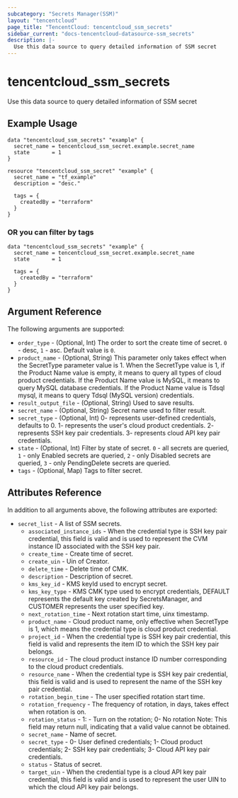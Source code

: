 ```yaml
---
subcategory: "Secrets Manager(SSM)"
layout: "tencentcloud"
page_title: "TencentCloud: tencentcloud_ssm_secrets"
sidebar_current: "docs-tencentcloud-datasource-ssm_secrets"
description: |-
  Use this data source to query detailed information of SSM secret
---
```


# tencentcloud_ssm_secrets

Use this data source to query detailed information of SSM secret

## Example Usage

```hcl
data "tencentcloud_ssm_secrets" "example" {
  secret_name = tencentcloud_ssm_secret.example.secret_name
  state       = 1
}

resource "tencentcloud_ssm_secret" "example" {
  secret_name = "tf_example"
  description = "desc."

  tags = {
    createdBy = "terraform"
  }
}
```

### OR you can filter by tags

```hcl
data "tencentcloud_ssm_secrets" "example" {
  secret_name = tencentcloud_ssm_secret.example.secret_name
  state       = 1

  tags = {
    createdBy = "terraform"
  }
}
```

## Argument Reference

The following arguments are supported:

* `order_type` - (Optional, Int) The order to sort the create time of secret. `0` - desc, `1` - asc. Default value is `0`.
* `product_name` - (Optional, String) This parameter only takes effect when the SecretType parameter value is 1. When the SecretType value is 1, if the Product Name value is empty, it means to query all types of cloud product credentials. If the Product Name value is MySQL, it means to query MySQL database credentials. If the Product Name value is Tdsql mysql, it means to query Tdsql (MySQL version) credentials.
* `result_output_file` - (Optional, String) Used to save results.
* `secret_name` - (Optional, String) Secret name used to filter result.
* `secret_type` - (Optional, Int) 0- represents user-defined credentials, defaults to 0. 1- represents the user's cloud product credentials. 2- represents SSH key pair credentials. 3- represents cloud API key pair credentials.
* `state` - (Optional, Int) Filter by state of secret. `0` - all secrets are queried, `1` - only Enabled secrets are queried, `2` - only Disabled secrets are queried, `3` - only PendingDelete secrets are queried.
* `tags` - (Optional, Map) Tags to filter secret.

## Attributes Reference

In addition to all arguments above, the following attributes are exported:

* `secret_list` - A list of SSM secrets.
  * `associated_instance_ids` - When the credential type is SSH key pair credential, this field is valid and is used to represent the CVM instance ID associated with the SSH key pair.
  * `create_time` - Create time of secret.
  * `create_uin` - Uin of Creator.
  * `delete_time` - Delete time of CMK.
  * `description` - Description of secret.
  * `kms_key_id` - KMS keyId used to encrypt secret.
  * `kms_key_type` - KMS CMK type used to encrypt credentials, DEFAULT represents the default key created by SecretsManager, and CUSTOMER represents the user specified key.
  * `next_rotation_time` - Next rotation start time, uinx timestamp.
  * `product_name` - Cloud product name, only effective when SecretType is 1, which means the credential type is cloud product credential.
  * `project_id` - When the credential type is SSH key pair credential, this field is valid and represents the item ID to which the SSH key pair belongs.
  * `resource_id` - The cloud product instance ID number corresponding to the cloud product credentials.
  * `resource_name` - When the credential type is SSH key pair credential, this field is valid and is used to represent the name of the SSH key pair credential.
  * `rotation_begin_time` - The user specified rotation start time.
  * `rotation_frequency` - The frequency of rotation, in days, takes effect when rotation is on.
  * `rotation_status` - 1: - Turn on the rotation; 0- No rotation Note: This field may return null, indicating that a valid value cannot be obtained.
  * `secret_name` - Name of secret.
  * `secret_type` - 0- User defined credentials; 1- Cloud product credentials; 2- SSH key pair credentials; 3- Cloud API key pair credentials.
  * `status` - Status of secret.
  * `target_uin` - When the credential type is a cloud API key pair credential, this field is valid and is used to represent the user UIN to which the cloud API key pair belongs.



